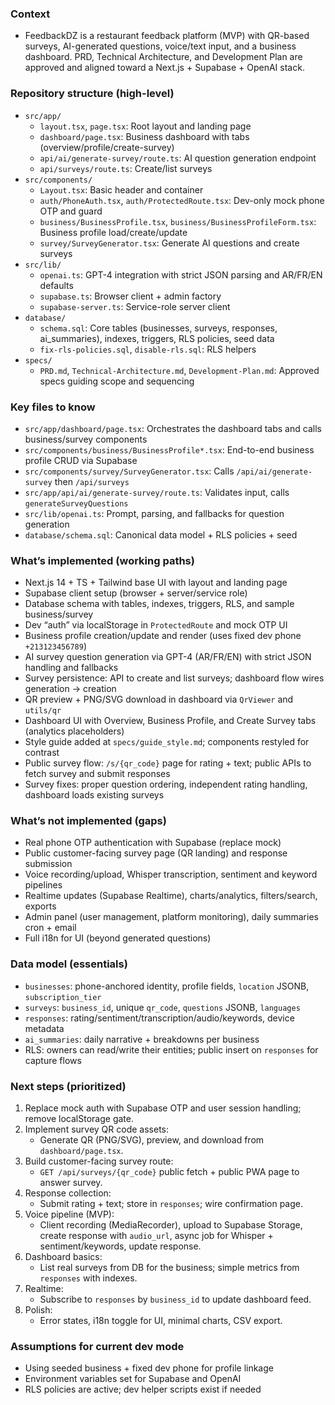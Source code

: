 ### Context
- FeedbackDZ is a restaurant feedback platform (MVP) with QR-based surveys, AI-generated questions, voice/text input, and a business dashboard. PRD, Technical Architecture, and Development Plan are approved and aligned toward a Next.js + Supabase + OpenAI stack.

### Repository structure (high-level)
- `src/app/`
  - `layout.tsx`, `page.tsx`: Root layout and landing page
  - `dashboard/page.tsx`: Business dashboard with tabs (overview/profile/create-survey)
  - `api/ai/generate-survey/route.ts`: AI question generation endpoint
  - `api/surveys/route.ts`: Create/list surveys
- `src/components/`
  - `Layout.tsx`: Basic header and container
  - `auth/PhoneAuth.tsx`, `auth/ProtectedRoute.tsx`: Dev-only mock phone OTP and guard
  - `business/BusinessProfile.tsx`, `business/BusinessProfileForm.tsx`: Business profile load/create/update
  - `survey/SurveyGenerator.tsx`: Generate AI questions and create surveys
- `src/lib/`
  - `openai.ts`: GPT-4 integration with strict JSON parsing and AR/FR/EN defaults
  - `supabase.ts`: Browser client + admin factory
  - `supabase-server.ts`: Service-role server client
- `database/`
  - `schema.sql`: Core tables (businesses, surveys, responses, ai_summaries), indexes, triggers, RLS policies, seed data
  - `fix-rls-policies.sql`, `disable-rls.sql`: RLS helpers
- `specs/`
  - `PRD.md`, `Technical-Architecture.md`, `Development-Plan.md`: Approved specs guiding scope and sequencing

### Key files to know
- `src/app/dashboard/page.tsx`: Orchestrates the dashboard tabs and calls business/survey components
- `src/components/business/BusinessProfile*.tsx`: End-to-end business profile CRUD via Supabase
- `src/components/survey/SurveyGenerator.tsx`: Calls `/api/ai/generate-survey` then `/api/surveys`
- `src/app/api/ai/generate-survey/route.ts`: Validates input, calls `generateSurveyQuestions`
- `src/lib/openai.ts`: Prompt, parsing, and fallbacks for question generation
- `database/schema.sql`: Canonical data model + RLS policies + seed

### What’s implemented (working paths)
- Next.js 14 + TS + Tailwind base UI with layout and landing page
- Supabase client setup (browser + server/service role)
- Database schema with tables, indexes, triggers, RLS, and sample business/survey
- Dev “auth” via localStorage in `ProtectedRoute` and mock OTP UI
- Business profile creation/update and render (uses fixed dev phone `+213123456789`)
- AI survey question generation via GPT-4 (AR/FR/EN) with strict JSON handling and fallbacks
- Survey persistence: API to create and list surveys; dashboard flow wires generation → creation
- QR preview + PNG/SVG download in dashboard via `QrViewer` and `utils/qr`
- Dashboard UI with Overview, Business Profile, and Create Survey tabs (analytics placeholders)
- Style guide added at `specs/guide_style.md`; components restyled for contrast
 - Public survey flow: `/s/{qr_code}` page for rating + text; public APIs to fetch survey and submit responses
- Survey fixes: proper question ordering, independent rating handling, dashboard loads existing surveys

### What’s not implemented (gaps)
- Real phone OTP authentication with Supabase (replace mock)
- Public customer-facing survey page (QR landing) and response submission
- Voice recording/upload, Whisper transcription, sentiment and keyword pipelines
- Realtime updates (Supabase Realtime), charts/analytics, filters/search, exports
- Admin panel (user management, platform monitoring), daily summaries cron + email
- Full i18n for UI (beyond generated questions)

### Data model (essentials)
- `businesses`: phone-anchored identity, profile fields, `location` JSONB, `subscription_tier`
- `surveys`: `business_id`, unique `qr_code`, `questions` JSONB, `languages`
- `responses`: rating/sentiment/transcription/audio/keywords, device metadata
- `ai_summaries`: daily narrative + breakdowns per business
- RLS: owners can read/write their entities; public insert on `responses` for capture flows

### Next steps (prioritized)
1. Replace mock auth with Supabase OTP and user session handling; remove localStorage gate.
2. Implement survey QR code assets:
   - Generate QR (PNG/SVG), preview, and download from `dashboard/page.tsx`.
3. Build customer-facing survey route:
   - `GET /api/surveys/{qr_code}` public fetch + public PWA page to answer survey.
4. Response collection:
   - Submit rating + text; store in `responses`; wire confirmation page.
5. Voice pipeline (MVP):
   - Client recording (MediaRecorder), upload to Supabase Storage, create response with `audio_url`, async job for Whisper + sentiment/keywords, update response.
6. Dashboard basics:
   - List real surveys from DB for the business; simple metrics from `responses` with indexes.
7. Realtime:
   - Subscribe to `responses` by `business_id` to update dashboard feed.
8. Polish:
   - Error states, i18n toggle for UI, minimal charts, CSV export.

### Assumptions for current dev mode
- Using seeded business + fixed dev phone for profile linkage
- Environment variables set for Supabase and OpenAI
- RLS policies are active; dev helper scripts exist if needed

